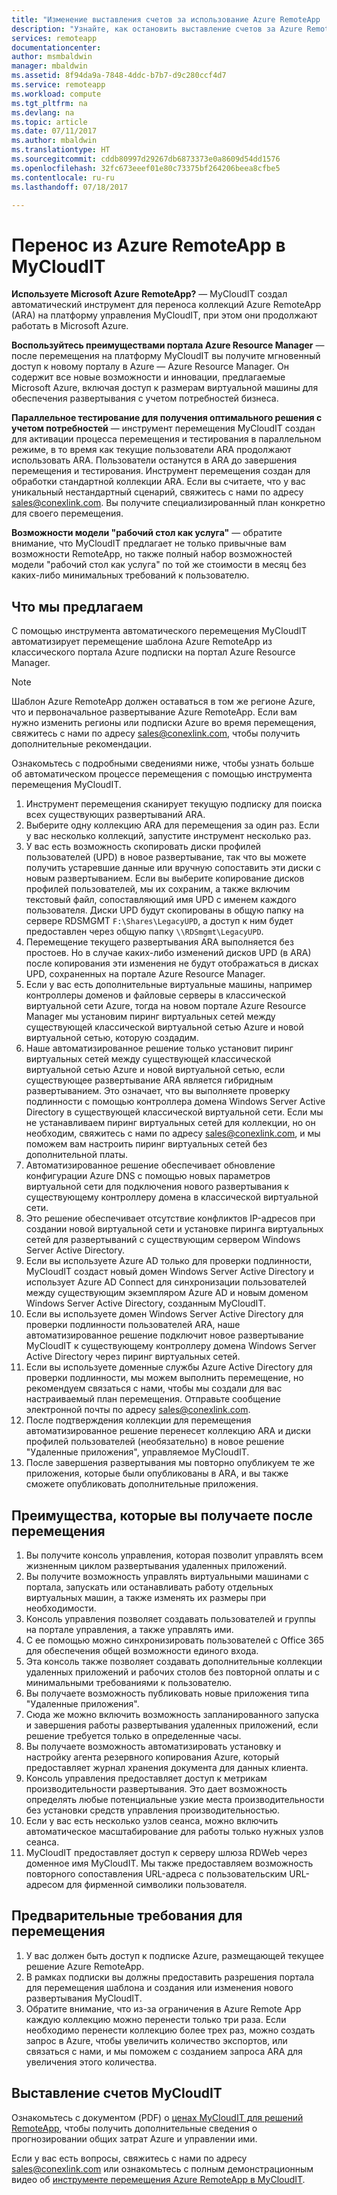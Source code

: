 ```yaml
---
title: "Изменение выставления счетов за использование Azure RemoteApp | Документация Майкрософт"
description: "Узнайте, как остановить выставление счетов за Azure RemoteApp."
services: remoteapp
documentationcenter: 
author: msmbaldwin
manager: mbaldwin
ms.assetid: 8f94da9a-7848-4ddc-b7b7-d9c280ccf4d7
ms.service: remoteapp
ms.workload: compute
ms.tgt_pltfrm: na
ms.devlang: na
ms.topic: article
ms.date: 07/11/2017
ms.author: mbaldwin
ms.translationtype: HT
ms.sourcegitcommit: cddb80997d29267db6873373e0a8609d54dd1576
ms.openlocfilehash: 32fc673eeef01e80c73375bf264206beea8cfbe5
ms.contentlocale: ru-ru
ms.lasthandoff: 07/18/2017

---
```

# <a name="migrate-from-azure-remoteapp-to-mycloudit"></a>Перенос из Azure RemoteApp в MyCloudIT 

**Используете Microsoft Azure RemoteApp?** — MyCloudIT создал автоматический инструмент для переноса коллекций Azure RemoteApp (ARA) на платформу управления MyCloudIT, при этом они продолжают работать в Microsoft Azure.

**Воспользуйтесь преимуществами портала Azure Resource Manager** — после перемещения на платформу MyCloudIT вы получите мгновенный доступ к новому порталу в Azure — Azure Resource Manager. Он содержит все новые возможности и инновации, предлагаемые Microsoft Azure, включая доступ к размерам виртуальной машины для обеспечения развертывания с учетом потребностей бизнеса.

**Параллельное тестирование для получения оптимального решения с учетом потребностей** — инструмент перемещения MyCloudIT создан для активации процесса перемещения и тестирования в параллельном режиме, в то время как текущие пользователи ARA продолжают использовать ARA.  Пользователи останутся в ARA до завершения перемещения и тестирования.  Инструмент перемещения создан для обработки стандартной коллекции ARA.  Если вы считаете, что у вас уникальный нестандартный сценарий, свяжитесь с нами по адресу [sales@conexlink.com](mailto:sales@conexlink.com). Вы получите специализированный план конкретно для своего перемещения.

**Возможности модели "рабочий стол как услуга"** — обратите внимание, что MyCloudIT предлагает не только привычные вам возможности RemoteApp, но также полный набор возможностей модели "рабочий стол как услуга" по той же стоимости в месяц без каких-либо минимальных требований к пользователю.

## <a name="what-we-will-do-for-you"></a>Что мы предлагаем

С помощью инструмента автоматического перемещения MyCloudIT автоматизирует перемещение шаблона Azure RemoteApp из классического портала Azure подписки на портал Azure Resource Manager.  

> [!NOTE]
> Шаблон Azure RemoteApp должен оставаться в том же регионе Azure, что и первоначальное развертывание Azure RemoteApp.  Если вам нужно изменить регионы или подписки Azure во время перемещения, свяжитесь с нами по адресу [sales@conexlink.com](mailto:sales@conexlink.com), чтобы получить дополнительные рекомендации.

Ознакомьтесь с подробными сведениями ниже, чтобы узнать больше об автоматическом процессе перемещения с помощью инструмента перемещения MyCloudIT.

1. Инструмент перемещения сканирует текущую подписку для поиска всех существующих развертываний ARA.  
2. Выберите одну коллекцию ARA для перемещения за один раз.  Если у вас несколько коллекций, запустите инструмент несколько раз.
3. У вас есть возможность скопировать диски профилей пользователей (UPD) в новое развертывание, так что вы можете получить устаревшие данные или вручную сопоставить эти диски с новым развертыванием. Если вы выберите копирование дисков профилей пользователей, мы их сохраним, а также включим текстовый файл, сопоставляющий имя UPD с именем каждого пользователя.  Диски UPD будут скопированы в общую папку на сервере RDSMGMT `F:\Shares\LegacyUPD`, а доступ к ним будет предоставлен через общую папку `\\RDSmgmt\LegacyUPD`. 
4. Перемещение текущего развертывания ARA выполняется без простоев.  Но в случае каких-либо изменений дисков UPD (в ARA) после копирования эти изменения не будут отображаться в дисках UPD, сохраненных на портале Azure Resource Manager. 
5. Если у вас есть дополнительные виртуальные машины, например контроллеры доменов и файловые серверы в классической виртуальной сети Azure, тогда на новом портале Azure Resource Manager мы установим пиринг виртуальных сетей между существующей классической виртуальной сетью Azure и новой виртуальной сетью, которую создадим.
6. Наше автоматизированное решение только установит пиринг виртуальных сетей между существующей классической виртуальной сетью Azure и новой виртуальной сетью, если существующее развертывание ARA является гибридным развертыванием. Это означает, что вы выполняете проверку подлинности с помощью контроллера домена Windows Server Active Directory в существующей классической виртуальной сети. Если мы не устанавливаем пиринг виртуальных сетей для коллекции, но он необходим, свяжитесь с нами по адресу [sales@conexlink.com](mailto:sales@conexlink.com), и мы поможем вам настроить пиринг виртуальных сетей без дополнительной платы.
7. Автоматизированное решение обеспечивает обновление конфигурации Azure DNS с помощью новых параметров виртуальной сети для подключения нового развертывания к существующему контроллеру домена в классической виртуальной сети.
8. Это решение обеспечивает отсутствие конфликтов IP-адресов при создании новой виртуальной сети и установке пиринга виртуальных сетей для развертываний с существующим сервером Windows Server Active Directory.
9. Если вы используете Azure AD только для проверки подлинности, MyCloudIT создаст новый домен Windows Server Active Directory и использует Azure AD Connect для синхронизации пользователей между существующим экземпляром Azure AD и новым доменом Windows Server Active Directory, созданным MyCloudIT.
10. Если вы используете домен Windows Server Active Directory для проверки подлинности пользователей ARA, наше автоматизированное решение подключит новое развертывание MyCloudIT к существующему контроллеру домена Windows Server Active Directory через пиринг виртуальных сетей.
11. Если вы используете доменные службы Azure Active Directory для проверки подлинности, мы можем выполнить перемещение, но рекомендуем связаться с нами, чтобы мы создали для вас настраиваемый план перемещения.  Отправьте сообщение электронной почты по адресу [sales@conexlink.com](mailto:sales@conexlink.com). 
12. После подтверждения коллекции для перемещения автоматизированное решение перенесет коллекцию ARA и диски профилей пользователей (необязательно) в новое решение "Удаленные приложения", управляемое MyCloudIT.
13. После завершения развертывания мы повторно опубликуем те же приложения, которые были опубликованы в ARA, и вы также сможете опубликовать дополнительные приложения.

## <a name="post-migration-benefits"></a>Преимущества, которые вы получаете после перемещения

1. Вы получите консоль управления, которая позволит управлять всем жизненным циклом развертывания удаленных приложений.
2. Вы получите возможность управлять виртуальными машинами с портала,  запускать или останавливать работу отдельных виртуальных машин, а также изменять их размеры при необходимости.
3. Консоль управления позволяет создавать пользователей и группы на портале управления, а также управлять ими.
4. С ее помощью можно синхронизировать пользователей с Office 365 для обеспечения общей возможности единого входа.
5. Эта консоль также позволяет создавать дополнительные коллекции удаленных приложений и рабочих столов без повторной оплаты и с минимальными требованиями к пользователю. 
6. Вы получаете возможность публиковать новые приложения типа "Удаленные приложения".
7. Сюда же можно включить возможность запланированного запуска и завершения работы развертывания удаленных приложений, если решение требуется только в определенные часы.
8. Вы получаете возможность автоматизировать установку и настройку агента резервного копирования Azure, который предоставляет журнал хранения документа для данных клиента.
9. Консоль управления предоставляет доступ к метрикам производительности развертывания.  Это дает возможность определять любые потенциальные узкие места производительности без установки средств управления производительностью.
10. Если у вас есть несколько узлов сеанса, можно включить автоматическое масштабирование для работы только нужных узлов сеанса.
11. MyCloudIT предоставляет доступ к серверу шлюза RDWeb через доменное имя MyCloudIT.  Мы также предоставляем возможность повторного сопоставления URL-адреса с пользовательским URL-адресом для фирменной символики пользователя.

## <a name="prerequisites-for-migration"></a>Предварительные требования для перемещения

1. У вас должен быть доступ к подписке Azure, размещающей текущее решение Azure RemoteApp.
2. В рамках подписки вы должны предоставить разрешения портала для перемещения шаблона и создания или изменения нового развертывания MyCloudIT.
3. Обратите внимание, что из-за ограничения в Azure Remote App каждую коллекцию можно перенести только три раза.  Если необходимо перенести коллекцию более трех раз, можно создать запрос в Azure, чтобы увеличить количество экспортов, или связаться с нами, и мы поможем с созданием запроса ARA для увеличения этого количества.

## <a name="mycloudit-billing"></a>Выставление счетов MyCloudIT

Ознакомьтесь с документом (PDF) о [ценах MyCloudIT для решений RemoteApp](https://mcitdocuments.blob.core.windows.net/terms/MyCloudIT_Pricing_Overview.pdf), чтобы получить дополнительные сведения о прогнозировании общих затрат Azure и управлении ими.

Если у вас есть вопросы, свяжитесь с нами по адресу [sales@conexlink.com](mailto:sales@conexlink.com) или ознакомьтесь с полным демонстрационным видео об [инструменте перемещения Azure RemoteApp в MyCloudIT](https://www.youtube.com/watch?v=YQ_1F-JeeLM&t=482s). 


